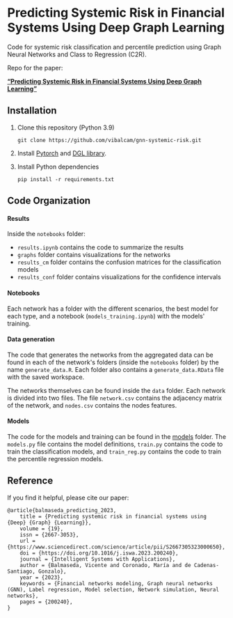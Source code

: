 # Predicting Systemic Risk in Financial Systems Using Deep Graph Learning

Code for systemic risk classification and percentile prediction using Graph Neural Networks and Class to Regression (C2R).

Repo for the paper: 

[**“Predicting Systemic Risk in Financial Systems Using Deep Graph Learning”**](https://doi.org/10.1016/j.iswa.2023.200240)

## Installation

1. Clone this repository (Python 3.9)

    ```shell
    git clone https://github.com/vibalcam/gnn-systemic-risk.git
    ```

2. Install [Pytorch](https://pytorch.org/) and [DGL library](https://www.dgl.ai/).

3. Install Python dependencies 

    ```shell
    pip install -r requirements.txt
    ```

## Code Organization

#### Results 

Inside the `notebooks` folder:
- `results.ipynb` contains the code to summarize the results
- `graphs` folder contains visualizations for the networks
- `results_cm` folder contains the confusion matrices for the classification models
- `results_conf` folder contains visualizations for the confidence intervals

#### Notebooks

Each network has a folder with the different scenarios, the best model for each type, and a notebook (`models_training.ipynb`) with the models' training.

#### Data generation

The code that generates the networks from the aggregated data can be found in each of the network's folders (inside the `notebooks` folder) by the name `generate_data.R`. Each folder also contains a `generate_data.RData` file with the saved workspace.

The networks themselves can be found inside the `data` folder. Each network is divided into two files. The file `network.csv` contains the adjacency matrix of the network, and `nodes.csv` contains the nodes features.

#### Models

The code for the models and training can be found in the [models](models) folder. The `models.py` file contains the model definitions, `train.py` contains the code to train the classification models, and `train_reg.py` contains the code to train the percentile regression models.

## Reference
If you find it helpful, please cite our paper:
```
@article{balmaseda_predicting_2023,
	title = {Predicting systemic risk in financial systems using {Deep} {Graph} {Learning}},
	volume = {19},
	issn = {2667-3053},
	url = {https://www.sciencedirect.com/science/article/pii/S2667305323000650},
	doi = {https://doi.org/10.1016/j.iswa.2023.200240},
	journal = {Intelligent Systems with Applications},
	author = {Balmaseda, Vicente and Coronado, María and de Cadenas-Santiago, Gonzalo},
	year = {2023},
	keywords = {Financial networks modeling, Graph neural networks (GNN), Label regression, Model selection, Network simulation, Neural networks},
	pages = {200240},
}
```
